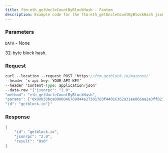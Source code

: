 ```yaml
---
title: ftm:eth_getUncleCountByBlockHash - Fantom
description: Example code for the ftm:eth_getUncleCountByBlockHash json-rpc method. Сomplete guide on how to use ftm:eth_getUncleCountByBlockHash json-rpc in GetBlock.io Web3 documentation.
---
```


### Parameters


`DATA` - None

32-byte block hash.

### Request

``` java
curl --location --request POST 'https://ftm.getblock.io/mainnet/' 
--header 'x-api-key: YOUR-API-KEY' 
--header 'Content-Type: application/json' 
--data-raw '{"jsonrpc": "2.0",
"method": "eth_getUncleCountByBlockHash",
"params": ["0x00033bca0000046700d44a27301783f44016362a31ee066aa2a3ff82350783a9"],
"id": "getblock.io"}'
```

###  Response

``` java
{
    "id": "getblock.io",
    "jsonrpc": "2.0",
    "result": "0x0"
}
```

